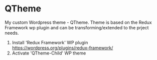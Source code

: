 # QTheme
My custom Wordpress theme - QTheme. 
Theme is based on the Redux Framework wp plugin and can be transforming/extended to the prject needs.
1. Install 'Redux Framework' WP plugin https://wordpress.org/plugins/redux-framework/
2. Activate 'QTheme-Child' WP theme
